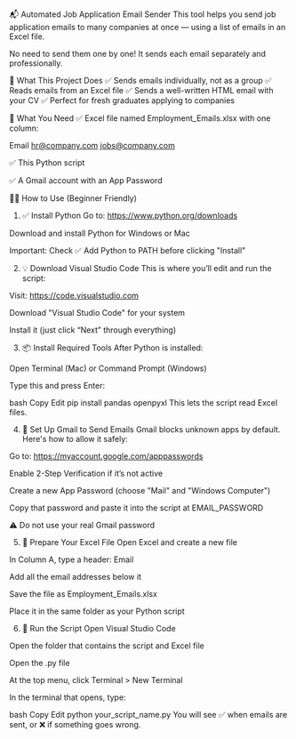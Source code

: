 📬 Automated Job Application Email Sender
This tool helps you send job application emails to many companies at once — using a list of emails in an Excel file.

No need to send them one by one!
It sends each email separately and professionally.

🔧 What This Project Does
✅ Sends emails individually, not as a group
✅ Reads emails from an Excel file
✅ Sends a well-written HTML email with your CV
✅ Perfect for fresh graduates applying to companies

📂 What You Need
✅ Excel file named Employment_Emails.xlsx with one column:

Email
hr@company.com
jobs@company.com

✅ This Python script

✅ A Gmail account with an App Password

🧑‍💻 How to Use (Beginner Friendly)
1. ✅ Install Python
Go to: https://www.python.org/downloads

Download and install Python for Windows or Mac

Important: Check ✅ Add Python to PATH before clicking "Install"

2. 💡 Download Visual Studio Code
This is where you’ll edit and run the script:

Visit: https://code.visualstudio.com

Download "Visual Studio Code" for your system

Install it (just click “Next” through everything)

3. 📦 Install Required Tools
After Python is installed:

Open Terminal (Mac) or Command Prompt (Windows)

Type this and press Enter:

bash
Copy
Edit
pip install pandas openpyxl
This lets the script read Excel files.

4. 🔑 Set Up Gmail to Send Emails
Gmail blocks unknown apps by default. Here's how to allow it safely:

Go to: https://myaccount.google.com/apppasswords

Enable 2-Step Verification if it’s not active

Create a new App Password (choose "Mail" and "Windows Computer")

Copy that password and paste it into the script at EMAIL_PASSWORD

⚠️ Do not use your real Gmail password

5. 📄 Prepare Your Excel File
Open Excel and create a new file

In Column A, type a header: Email

Add all the email addresses below it

Save the file as Employment_Emails.xlsx

Place it in the same folder as your Python script

6. 🚀 Run the Script
Open Visual Studio Code

Open the folder that contains the script and Excel file

Open the .py file

At the top menu, click Terminal > New Terminal

In the terminal that opens, type:

bash
Copy
Edit
python your_script_name.py
You will see ✅ when emails are sent, or ❌ if something goes wrong.
